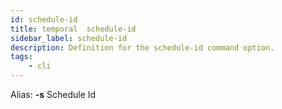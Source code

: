 ```yaml
---
id: schedule-id
title: temporal  schedule-id
sidebar_label: schedule-id
description: Definition for the schedule-id command option.
tags:
	- cli
---
```

Alias: **-s**
Schedule Id
